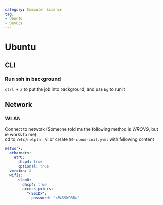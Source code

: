 ```yaml
---
category: Computer Science
tag: 
- Ubuntu
- DevOps
---
```

# Ubuntu

## CLI

### Run ssh in background

`ctrl + z` to put the job into background, and use `bg` to run it

## Network
### WLAN
Connect to network (Someone told me the following method is *WRONG*, but ie works to me):  
cd to `/etc/netplan`, vi or create `50-cloud-init.yaml` with following content
```yaml
network:
  ethernets:
    eth0:
      dhcp4: true
      optional: true
  version: 2
  wifis:
      wlan0:
        dhcp4: true
        access-points:
          "<SSID>":
            password: "<PASSWORD>"
```
